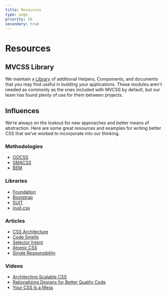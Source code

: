 ```yaml
---
title: Resources
type: page
priority: 18
secondary: true
---
```


Resources
=========

MVCSS Library
-------------

We maintain a [Library][library] of additional Helpers, Components, and documents that you may find useful in building your applications. These modules aren't needed as commonly as the ones included with MVCSS by default, but our team has found plenty of use for them between projects.


Influences
----------

We’re always on the lookout for new approaches and better means of abstraction. Here are some great resources and examples for writing better CSS that we’ve worked to incorporate into our thinking.


### Methodologies

- [OOCSS](http://oocss.org)
- [SMACSS](http://smacss.com)
- [BEM](http://bem.info/method)

### Libraries

- [Foundation](http://foundation.zurb.com)
- [Bootstrap](http://getbootstrap.com)
- [SUIT](https://github.com/suitcss/suit)
- [inuit.css](https://github.com/csswizardry/inuit.css)

### Articles

- [CSS Architecture](http://philipwalton.com/articles/css-architecture/)
- [Code Smells](http://csswizardry.com/2012/11/code-smells-in-css)
- [Selector Intent](http://csswizardry.com/2012/07/shoot-to-kill-css-selector-intent)
- [Atomic CSS](http://coding.smashingmagazine.com/2013/10/21/challenging-css-best-practices-atomic-approach)
- [Single Responsibility](http://drewbarontini.com/articles/single-responsibility/)

### Videos

- [Architecting Scalable CSS](https://vimeo.com/70041549)
- [Rationalising Designs for Better Quality Code](https://vimeo.com/78899870)
- [Your CSS Is a Mess](https://vimeo.com/61755493)


[library]: https://github.com/mvcss/library
